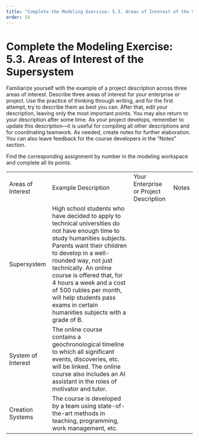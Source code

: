 ```yaml
---
title: "Complete the Modeling Exercise: 5.3. Areas of Interest of the Supersystem"
order: 14
---
```


# Complete the Modeling Exercise: 5.3. Areas of Interest of the Supersystem

Familiarize yourself with the example of a project description across three areas of interest. Describe three areas of interest for your enterprise or project. Use the practice of thinking through writing, and for the first attempt, try to describe them as best you can. After that, edit your description, leaving only the most important points. You may also return to your description after some time. As your project develops, remember to update this description—it is useful for compiling all other descriptions and for coordinating teamwork. As needed, create notes for further elaboration. You can also leave feedback for the course developers in the “Notes” section.

Find the corresponding assignment by number in the modeling workspace and complete all its points.

|  |  |  |  |
| --- | --- | --- | --- |
| Areas of Interest | Example Description | Your Enterprise or Project Description | Notes |
| Supersystem | High school students who have decided to apply to technical universities do not have enough time to study humanities subjects. Parents want their children to develop in a well-rounded way, not just technically. An online course is offered that, for 4 hours a week and a cost of 500 rubles per month, will help students pass exams in certain humanities subjects with a grade of B. |  |  |
| System of Interest | The online course contains a geochronological timeline to which all significant events, discoveries, etc. will be linked. The online course also includes an AI assistant in the roles of motivator and tutor. |  |  |
| Creation Systems | The course is developed by a team using state-of-the-art methods in teaching, programming, work management, etc. |  |  |